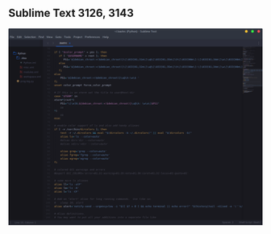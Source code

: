 ## Sublime Text 3126, 3143

![Aperçu](https://github.com/PhineasPhreak/dotfiles/blob/master/screenshots/sublime-text-3143.png)
